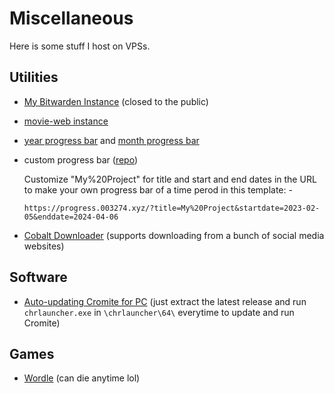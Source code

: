 # Miscellaneous

Here is some stuff I host on VPSs.

## Utilities

- [My Bitwarden Instance](https://bitwarden.drifty.win) (closed to the public)
- [movie-web instance](https://watch.003274.xyz/)
- [year progress bar](https://progress.003274.xyz/year) and [month progress bar](https://progress.003274.xyz/month)
- custom progress bar ([repo](https://github.com/driftywinds/progress-bar)) 
	
	Customize "My%20Project" for title and start and end dates in the URL to make your own progress bar of a time perod in this template: - 
	
	`https://progress.003274.xyz/?title=My%20Project&startdate=2023-02-05&enddate=2024-04-06`

- [Cobalt Downloader](https://cobalt.003274.xyz) (supports downloading from a bunch of social media websites)

## Software

- [Auto-updating Cromite for PC](https://github.com/driftywinds/cromitePC) (just extract the latest release and run `chrlauncher.exe` in `\chrlauncher\64\` everytime to update and run Cromite)

## Games

- [Wordle](https://wordle.003274.xyz) (can die anytime lol)